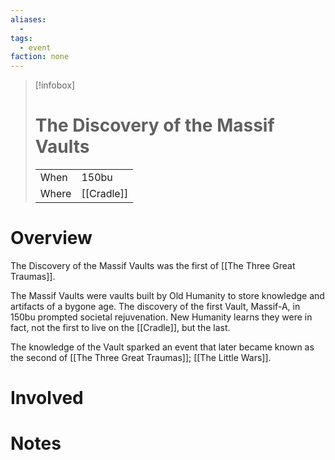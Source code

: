 ```yaml
---
aliases:
  -
tags:
  - event
faction: none
---
```


> [!infobox] 
> # The Discovery of the Massif Vaults
> | | |
> | ---- | ---- |
> | When | 150bu |
> | Where | [[Cradle]] |

# Overview
The Discovery of the Massif Vaults was the first of [[The Three Great Traumas]].

The Massif Vaults were vaults built by Old Humanity to store knowledge and artifacts of a bygone age. The discovery of the first Vault, Massif-A, in 150bu prompted societal rejuvenation. New Humanity learns they were in fact, not the first to live on the [[Cradle]], but the last.

The knowledge of the Vault sparked an event that later became known as the second of [[The Three Great Traumas]]; [[The Little Wars]].

# Involved

# Notes



